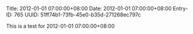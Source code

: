 Title: 2012-01-01 07:00:00+08:00
Date: 2012-01-01 07:00:00+08:00
Entry-ID: 765
UUID: 51ff74b1-73fb-45e0-b35d-271268ec797c

This is a test for 2012-01-01 07:00:00+08:00
